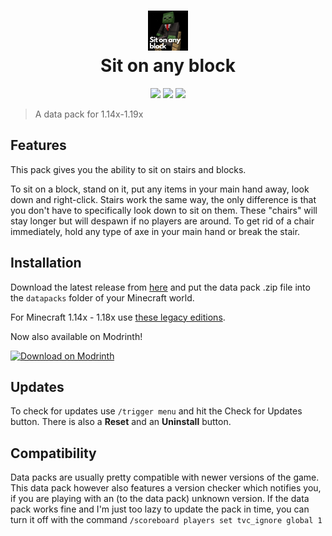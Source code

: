 <h1 align="center">
  <img src="/pack.png" width="64" height="64"><br/>
  Sit on any block
</h1>
<p align="center">
  <a href="https://github.com/Tschipcraft/sit_on_any_block/stargazers"><img src="https://img.shields.io/github/stars/Tschipcraft/sit_on_any_block?colorA=010101&colorB=3a7124&style=for-the-badge"></a>
  <a href="https://modrinth.com/datapack/sit-on-any-block"><img src="https://img.shields.io/modrinth/dt/sit-on-any-block?label=Modrinth&colorA=010101&colorB=3a7124&style=for-the-badge&logo=modrinth"></a>
  <a href="https://github.com/Tschipcraft/sit_on_any_block/releases/latest"><img src="https://img.shields.io/github/downloads/Tschipcraft/sit_on_any_block/total?logo=github&colorA=010101&colorB=3a7124&style=for-the-badge"></a>
</p>

> A data pack for 1.14x-1.19x

## Features

This pack gives you the ability to sit on stairs and blocks.

To sit on a block, stand on it, put any items in your main hand away, look down and right-click.
Stairs work the same way, the only difference is that you don't have to specifically look down to sit on them.
These "chairs" will stay longer but will despawn if no players are around. To get rid of a chair immediately, hold any type of axe in your main hand or break the stair.

## Installation

Download the latest release from [here](https://github.com/Tschipcraft/sit_on_any_block/releases/latest) and put the data pack .zip file into the `datapacks` folder of your Minecraft world.

For Minecraft 1.14x - 1.18x use [these legacy editions](https://github.com/Tschipcraft/sit_on_any_block/tree/master/other_editions).

Now also available on Modrinth!

<a href="https://modrinth.com/datapack/sit-on-any-block">
<picture>
  <source media="(prefers-color-scheme: dark)" srcset="https://github.com/modrinth/art/blob/main/Branding/Badge/badge-dark.svg">
  <source media="(prefers-color-scheme: light)" srcset="https://github.com/modrinth/art/blob/main/Branding/Badge/badge-light.svg">
  <img alt="Download on Modrinth" src="https://github.com/modrinth/art/blob/main/Branding/Badge/badge-dark.svg">
</picture>
</a>

## Updates

To check for updates use `/trigger menu` and hit the Check for Updates button. There is also a **Reset** and an **Uninstall** button.

## Compatibility

Data packs are usually pretty compatible with newer versions of the game. This data pack however also features a version checker which notifies you, if you are playing with an (to the data pack) unknown version. If the data pack works fine and I'm just too lazy to update the pack in time, you can turn it off with the command `/scoreboard players set tvc_ignore global 1`

